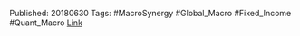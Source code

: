 
Published: 20180630
Tags: #MacroSynergy #Global_Macro #Fixed_Income #Quant_Macro 
[Link](obsidian://open?vault=Akul's%20Notebook&file=Library%2Fjournals%2Cmagazines%2FMacroSynergy%2FTerm%20premia%20and%20macro%20factors.pdf)
